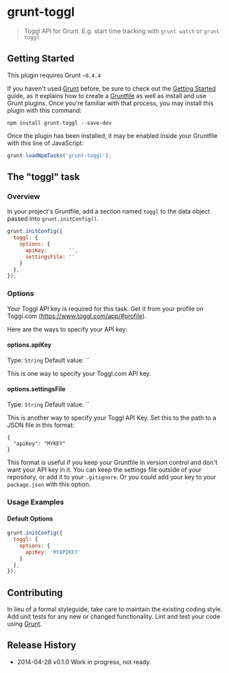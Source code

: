 # grunt-toggl

> Toggl API for Grunt. E.g. start time tracking with `grunt watch` or `grunt toggl`

## Getting Started
This plugin requires Grunt `~0.4.4`

If you haven't used [Grunt](http://gruntjs.com/) before, be sure to check out the [Getting Started](http://gruntjs.com/getting-started) guide, as it explains how to create a [Gruntfile](http://gruntjs.com/sample-gruntfile) as well as install and use Grunt plugins. Once you're familiar with that process, you may install this plugin with this command:

```shell
npm install grunt-toggl --save-dev
```

Once the plugin has been installed, it may be enabled inside your Gruntfile with this line of JavaScript:

```js
grunt.loadNpmTasks('grunt-toggl');
```

## The "toggl" task

### Overview
In your project's Gruntfile, add a section named `toggl` to the data object passed into `grunt.initConfig()`.

```js
grunt.initConfig({
  toggl: {
    options: {
      apiKey:       '',
      settingsFile: ''
    }
  },
});
```

### Options

Your Toggl API key is required for this task. Get it from your profile on
Toggl.com (https://www.toggl.com/app/#profile).

Here are the ways to specify your API key:

#### options.apiKey
Type: `String`
Default value: ``

This is one way to specify your Toggl.com API key.

#### options.settingsFile
Type: `String`
Default value: ``

This is another way to specify your Toggl API Key. Set this to the path to a
JSON file in this format:
```
{
  "apiKey": "MYKEY"
}
```

This format is useful if you keep your Gruntfile in version control and don't
want your API key in it. You can keep the settings file outside of your
repository, or add it to your `.gitignore`. Or you could add your key to your
`package.json` with this option.

### Usage Examples

#### Default Options

```js
grunt.initConfig({
  toggl: {
    options: {
      apiKey: 'MYAPIKEY'
    }
  },
});
```

## Contributing
In lieu of a formal styleguide, take care to maintain the existing coding
style. Add unit tests for any new or changed functionality. Lint and test your
code using [Grunt](http://gruntjs.com/).

## Release History

 * 2014-04-28   v0.1.0    Work in progress, not ready.
